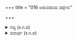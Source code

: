 +++
title = "016 ಅಹುದಹುದು ತಪ್ಪೇನು"

+++

<details><summary>ಗದ್ಯ (ಕ.ಗ.ಪ) </summary>

16. ಉತ್ತರನು ಹೇಳಿದ ಮಾತು ಇದು. "ಹೌದು ಹೌದು ತಪ್ಪೇನು ? ಆ ಕೌರವನು ಮೋಸದ ಜೂಜನ್ನು ಆಡಿ ಕುತಂತ್ರದಿಂದ ಪಾಂಡವರನ್ನು ಸೋಲಿಸಿ ರಾಜ್ಯವನ್ನು ಕಿತ್ತುಕೊಂಡ ಹಾಗೆ ನನ್ನನ್ನು ಸುಲಭವಾಗಿ ಬೊಗ್ಗು ಬಡಿಯಲೆಂದು ಬಂದು ನನ್ನನ್ನು ಕೆಣಕಿದ್ದಾನೆಯೆ ? ನಾನು ಈಗ ಹೋಗಿ ಸಾಹಸದಿಂದ ಲೀಲಾಜಾಲವಾಗಿ ಹಸುಗಳನ್ನು ಹಿಂದಕ್ಕೆ ಹೊಡೆಸಿಕೊಂಡು ಬರುತ್ತೇನೆ. ಅನಂತರ ಕೌರವನನ್ನು ಅಷ್ಟಕ್ಕೇ ಬಿಡುತ್ತೇನೆಯೆ ? ಅವನು ರಾಜ್ಯವನ್ನು ಆಳಲು ನಾನು ಬಿಡುವುದಿಲ್ಲ. ಹಸ್ತಿನಾಪುರದ ಮೇಲೆಯೇ ಧಾಳಿ ಮಾಡುತ್ತೇನೆ"
</details>

<details><summary>ಪದಾರ್ಥ (ಕ.ಗ.ಪ) </summary>

ಮಹಿ-ರಾಜ್ಯ, ಸಹಸ-ಸಾಹಸ (ಪ್ರಾಸ ಸೌಕರ್ಯಕ್ಕಾಗಿ ಬದಲಾವಣೆ) ಮರಳಿಚಿ-ಮರಳಿಸಿ, ನಿರ್ವಹಿಸು-ರಾಜ್ಯವನ್ನು ಆಳು
</details>
